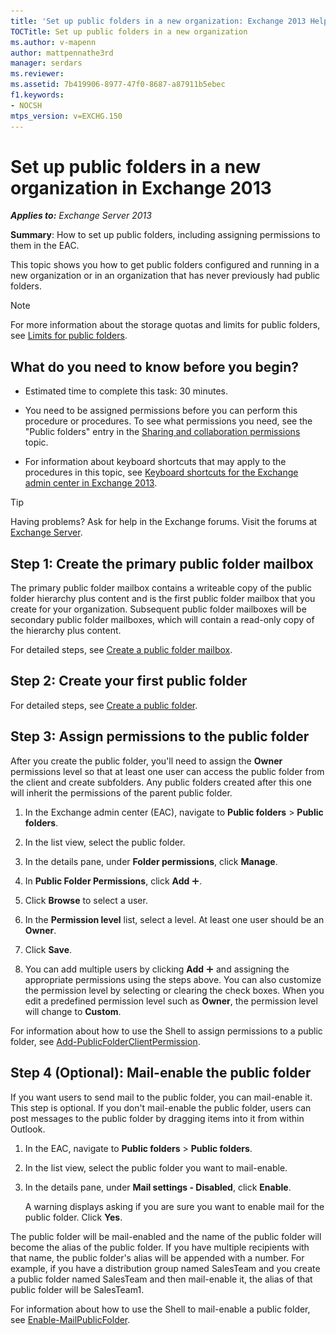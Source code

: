```yaml
---
title: 'Set up public folders in a new organization: Exchange 2013 Help'
TOCTitle: Set up public folders in a new organization
ms.author: v-mapenn
author: mattpennathe3rd
manager: serdars
ms.reviewer:
ms.assetid: 7b419906-8977-47f0-8687-a87911b5ebec
f1.keywords:
- NOCSH
mtps_version: v=EXCHG.150
---
```


# Set up public folders in a new organization in Exchange 2013

_**Applies to:** Exchange Server 2013_

 **Summary**: How to set up public folders, including assigning permissions to them in the EAC.

This topic shows you how to get public folders configured and running in a new organization or in an organization that has never previously had public folders.

> [!NOTE]
> For more information about the storage quotas and limits for public folders, see [Limits for public folders](limits-for-public-folders-exchange-2013-help.md).

## What do you need to know before you begin?

- Estimated time to complete this task: 30 minutes.

- You need to be assigned permissions before you can perform this procedure or procedures. To see what permissions you need, see the "Public folders" entry in the [Sharing and collaboration permissions](https://technet.microsoft.com/library/b7fa4b7c-1266-45bd-a14b-f66be0459cc5.aspx) topic.

- For information about keyboard shortcuts that may apply to the procedures in this topic, see [Keyboard shortcuts for the Exchange admin center in Exchange 2013](keyboard-shortcuts-in-the-exchange-admin-center-2013-help.md).

> [!TIP]
> Having problems? Ask for help in the Exchange forums. Visit the forums at [Exchange Server](https://go.microsoft.com/fwlink/p/?linkId=60612).

## Step 1: Create the primary public folder mailbox

The primary public folder mailbox contains a writeable copy of the public folder hierarchy plus content and is the first public folder mailbox that you create for your organization. Subsequent public folder mailboxes will be secondary public folder mailboxes, which will contain a read-only copy of the hierarchy plus content.

For detailed steps, see [Create a public folder mailbox](create-public-folder-mailbox-exchange-2013-help.md).

## Step 2: Create your first public folder

For detailed steps, see [Create a public folder](create-public-folder-exchange-2013-help.md).

## Step 3: Assign permissions to the public folder

After you create the public folder, you'll need to assign the **Owner** permissions level so that at least one user can access the public folder from the client and create subfolders. Any public folders created after this one will inherit the permissions of the parent public folder.

1. In the Exchange admin center (EAC), navigate to **Public folders** \> **Public folders**.

2. In the list view, select the public folder.

3. In the details pane, under **Folder permissions**, click **Manage**.

4. In **Public Folder Permissions**, click **Add** ![Add Icon](images/ITPro_EAC_AddIcon.gif).

5. Click **Browse** to select a user.

6. In the **Permission level** list, select a level. At least one user should be an **Owner**.

7. Click **Save**.

8. You can add multiple users by clicking **Add** ![Add Icon](images/ITPro_EAC_AddIcon.gif) and assigning the appropriate permissions using the steps above. You can also customize the permission level by selecting or clearing the check boxes. When you edit a predefined permission level such as **Owner**, the permission level will change to **Custom**.

For information about how to use the Shell to assign permissions to a public folder, see [Add-PublicFolderClientPermission](https://docs.microsoft.com/powershell/module/exchange/sharing-and-collaboration/add-publicfolderclientpermission).

## Step 4 (Optional): Mail-enable the public folder

If you want users to send mail to the public folder, you can mail-enable it. This step is optional. If you don't mail-enable the public folder, users can post messages to the public folder by dragging items into it from within Outlook.

1. In the EAC, navigate to **Public folders** \> **Public folders**.

2. In the list view, select the public folder you want to mail-enable.

3. In the details pane, under **Mail settings - Disabled**, click **Enable**.

   A warning displays asking if you are sure you want to enable mail for the public folder. Click **Yes**.

The public folder will be mail-enabled and the name of the public folder will become the alias of the public folder. If you have multiple recipients with that name, the public folder's alias will be appended with a number. For example, if you have a distribution group named SalesTeam and you create a public folder named SalesTeam and then mail-enable it, the alias of that public folder will be SalesTeam1.

For information about how to use the Shell to mail-enable a public folder, see [Enable-MailPublicFolder](https://docs.microsoft.com/powershell/module/exchange/sharing-and-collaboration/enable-mailpublicfolder).
